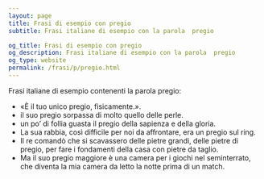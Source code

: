 ```yaml
---
layout: page
title: Frasi di esempio con pregio 
subtitle: Frasi italiane di esempio con la parola  pregio

og_title: Frasi di esempio con pregio 
og_description: Frasi italiane di esempio con la parola  pregio
og_type: website
permalink: /frasi/p/pregio.html
---
```


Frasi italiane di esempio contenenti la parola pregio:


- «È il tuo unico pregio, fisicamente.».
- il suo pregio sorpassa di molto quello delle perle.
- un po’ di follia guasta il pregio della sapienza e della gloria.
- La sua rabbia, così difficile per noi da affrontare, era un pregio sul ring.
- Il re comandò che si scavassero delle pietre grandi, delle pietre di pregio, per fare i fondamenti della casa con pietre da taglio.
- Ma il suo pregio maggiore è una camera per i giochi nel seminterrato, che diventa la mia camera da letto la notte prima di un match.
